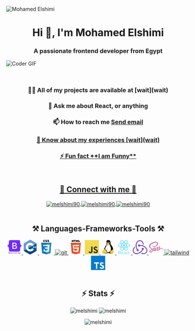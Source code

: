 <p align="left"> <img src="https://komarev.com/ghpvc/?username=melshimi&label=Profile%20views&color=0e75b6&style=flat" alt="Mohamed Elshimi" /> </p>
<h1 align="center">Hi 👋, I'm Mohamed Elshimi</h1>
<h3 align="center">A passionate frontend developer from Egypt</h3>
<img alt="Coder GIF" src="https://camo.githubusercontent.com/8a9c7f854df987a0b488caf7b4ca6fb56e368e1a0b85602574da94c19d1c2d2e/68747470733a2f2f70687973696373677572756b756c2e66696c65732e776f726470726573732e636f6d2f323031392f30322f6368617261637465722d312e676966" />
<p align="center"> <a href="https://twitter.com/" target="blank"><img src="https://img.shields.io/twitter/follow/?logo=twitter&style=for-the-badge" alt="" /></a> </p>
<div align="center">
   <h3>👨‍💻 All of my projects are available at [wait](wait)</h3>
   <h3>💬 Ask me about React, or anything </h3>
   <h3>📫 How to reach me <a href="mailto:mohamed.elshemy90@gmail.com">Send email</h3>
   <h3>📄 Know about my experiences [wait](wait)</h3>
   <h3>⚡ Fun fact **I am Funny**</h3>
</div>
<br>
<div align="center">
<h2 >💬  Connect with me 💬</h2>
   <a href="https://linkedin.com/in/melshimi90" target="blank">
     <img align="center" src="https://raw.githubusercontent.com/rahuldkjain/github-profile-readme-generator/master/src/images/icons/Social/linked-in-alt.svg" alt="melshimi90" height="30" width="40" />
   </a>
   <a href="https://fb.com/melshimi90" target="blank">
     <img align="center" src="https://raw.githubusercontent.com/rahuldkjain/github-profile-readme-generator/master/src/images/icons/Social/facebook.svg" alt="melshimi90" height="30" width="40" />
   </a>
   <a href="https://instagram.com/melshimi90" target="blank">
     <img align="center" src="https://raw.githubusercontent.com/rahuldkjain/github-profile-readme-generator/master/src/images/icons/Social/instagram.svg" alt="melshimi90" height="30" width="40" />
   </a>
</div>
<br>
<div align="center">
    <h2>⚒️ Languages-Frameworks-Tools ⚒️</h2>
    <a href="https://getbootstrap.com" target="_blank" rel="noreferrer"> 
      <img src="https://raw.githubusercontent.com/devicons/devicon/master/icons/bootstrap/bootstrap-plain-wordmark.svg" alt="bootstrap" width="40"  height="40"/>
    </a> 
    <a href="https://www.w3schools.com/cpp/" target="_blank" rel="noreferrer"> 
     <img src="https://raw.githubusercontent.com/devicons/devicon/master/icons/cplusplus/cplusplus-original.svg" alt="cplusplus" width="40" height="40"/> 
    </a> 
    <a href="https://www.w3schools.com/css/" target="_blank" rel="noreferrer"> 
     <img src="https://raw.githubusercontent.com/devicons/devicon/master/icons/css3/css3-original-wordmark.svg" alt="css3" width="40" height="40"/> 
    </a>
    <a href="https://git-scm.com/" target="_blank" rel="noreferrer"> 
     <img src="https://www.vectorlogo.zone/logos/git-scm/git-scm-icon.svg" alt="git" width="40" height="40"/>
    </a>
    <a href="https://www.w3.org/html/" target="_blank" rel="noreferrer"> 
     <img src="https://raw.githubusercontent.com/devicons/devicon/master/icons/html5/html5-original-wordmark.svg" alt="html5" width="40" height="40"/>
    </a> 
    <a href="https://developer.mozilla.org/en-US/docs/Web/JavaScript" target="_blank" rel="noreferrer"> 
     <img src="https://raw.githubusercontent.com/devicons/devicon/master/icons/javascript/javascript-original.svg" alt="javascript" width="40" height="40"/>
    </a> 
    <a href="https://www.linux.org/" target="_blank" rel="noreferrer"> 
     <img src="https://raw.githubusercontent.com/devicons/devicon/master/icons/linux/linux-original.svg" alt="linux" width="40" height="40"/>
    </a>
    <a href="https://reactjs.org/" target="_blank" rel="noreferrer"> 
     <img src="https://raw.githubusercontent.com/devicons/devicon/master/icons/react/react-original-wordmark.svg" alt="react" width="40" height="40"/>
    </a>
    <a href="https://redux.js.org" target="_blank" rel="noreferrer"> 
     <img src="https://raw.githubusercontent.com/devicons/devicon/master/icons/redux/redux-original.svg" alt="redux" width="40" height="40"/>
    </a>
    <a href="https://sass-lang.com" target="_blank" rel="noreferrer"> 
     <img src="https://raw.githubusercontent.com/devicons/devicon/master/icons/sass/sass-original.svg" alt="sass" width="40" height="40"/>
    </a>
    <a href="https://tailwindcss.com/" target="_blank" rel="noreferrer"> 
     <img src="https://www.vectorlogo.zone/logos/tailwindcss/tailwindcss-icon.svg" alt="tailwind" width="40" height="40"/>
    </a>
    <a href="https://www.typescriptlang.org/" target="_blank" rel="noreferrer"> 
     <img src="https://raw.githubusercontent.com/devicons/devicon/master/icons/typescript/typescript-original.svg" alt="typescript" width="40" height="40"/>
    </a>
</div>
<br>
<div align=center>
   <h2 >⚡ Stats ⚡</h2>
   <img width=390 src="https://github-readme-stats.vercel.app/api?username=melshimi&show_icons=true&locale=en&layout=compact&theme=tokyonight" alt="melshimi" />
   <img width=390 src="https://github-readme-streak-stats.herokuapp.com/?user=melshimi&&layout=compact&theme=tokyonight" alt="melshimi" /></p>
   <img width=325 src="https://github-readme-stats.vercel.app/api/top-langs?username=melshimi&show_icons=true&locale=en&layout=compact&theme=tokyonight" alt="melshimi" />
</div>
